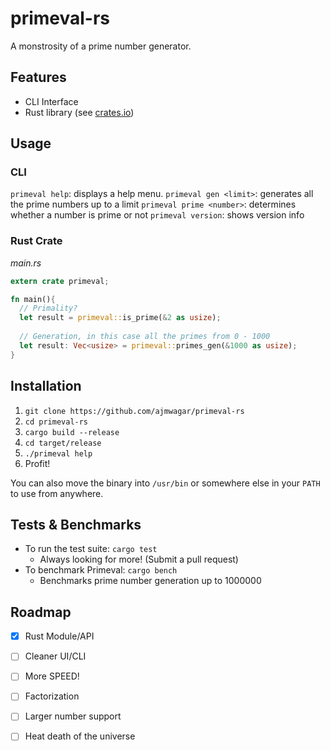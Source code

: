 # primeval-rs
A monstrosity of a prime number generator.

## Features
- CLI Interface
- Rust library (see [crates.io](https://crates.io/crates/primeval))

## Usage

### CLI

`primeval help`: displays a help menu.
`primeval gen <limit>`: generates all the prime numbers up to a limit
`primeval prime <number>`: determines whether a number is prime or not
`primeval version`: shows version info

### Rust Crate
*main.rs*
```rust
extern crate primeval;

fn main(){
  // Primality?
  let result = primeval::is_prime(&2 as usize);
  
  // Generation, in this case all the primes from 0 - 1000
  let result: Vec<usize> = primeval::primes_gen(&1000 as usize);
}
```

## Installation

1. `git clone https://github.com/ajmwagar/primeval-rs`
2. `cd primeval-rs`
3. `cargo build --release`
4. `cd target/release`
5. `./primeval help`
6. Profit!

You can also move the binary into `/usr/bin` or somewhere else in your `PATH` to use from anywhere.

## Tests & Benchmarks

- To run the test suite: `cargo test`
  - Always looking for more! (Submit a pull request)
- To benchmark Primeval: `cargo bench`
  - Benchmarks prime number generation up to 1000000

## Roadmap

- [x] Rust Module/API
- [ ] Cleaner UI/CLI
- [ ] More SPEED!
- [ ] Factorization
- [ ] Larger number support
- [ ] Heat death of the universe


